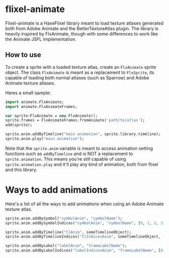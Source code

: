 # flixel-animate

Flixel-animate is a HaxeFlixel library meant to load texture atlases generated both from Adobe Animate and the BetterTextureAtlas plugin.
The library is heavily inspired by FlxAnimate, though with some differences to work like the Animate JSFL implementation.

## How to use

To create a sprite with a loaded texture atlas, create an ``FlxAnimate`` sprite object.
The class ``FlxAnimate`` is meant as a replacement to ``FlxSprite``, its capable of loading both
normal atlases (such as Sparrow) and Adobe Animate texture atlases.

Heres a small sample:

```haxe
import animate.FlxAnimate;
import animate.FlxAnimateFrames;

var sprite:FlxAnimate = new FlxAnimate();
sprite.frames = FlxAnimateFrames.fromAnimate('path/to/atlas');
add(sprite);

sprite.anim.addByTimeline("main animation", sprite.library.timeline);
sprite.anim.play("main animation");
```

Note that the ``sprite.anim`` variable is meant to access animation setting functions such as ``addByTimeline`` and is NOT a replacement to ``sprite.animation``.
This means you're still capable of using ``sprite.animation.play`` and it'll play any kind of animation, both from flixel and this library.

# Ways to add animations

Here's a list of all the ways to add animations when using an Adobe Animate texture atlas.

```haxe
sprite.anim.addBySymbol("symbolAnim", "symbolName");
sprite.anim.addBySymbolIndices("symbolAnim", "symbolName", [0, 1, 2, 3]);

sprite.anim.addByTimeline("tlAnim", someTimelineObject);
sprite.anim.addByTimelineIndices("tlIndicesAnim", someTimelineObject, [0, 1, 2, 3]);

sprite.anim.addByLabel("labelAnim", "frameLabelName");
sprite.anim.addByLabelIndices("labelIndicesAnim", "frameLabelName", [0, 1, 2, 3])
```